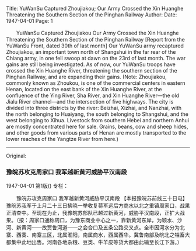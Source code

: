 Title: YuWanSu Captured Zhoujiakou; Our Army Crossed the Xin Huanghe Threatening the Southern Section of the Pinghan Railway
Author:
Date: 1947-04-01
Page: 1

　　YuWanSu Captured Zhoujiakou
    Our Army Crossed the Xin Huanghe Threatening the Southern Section of the Pinghan Railway
    [Report from the YuWanSu Front, dated 30th of last month] Our YuWanSu army recaptured Zhoujiakou, an important town north of Shangshui in the far rear of the Chiang army, in one fell swoop at dawn on the 23rd of last month. The war gains are still being investigated. As of now, our YuWanSu troops have crossed the Xin Huanghe River, threatening the southern section of the Pinghan Railway, and are expanding their gains. (Note: Zhoujiakou, commonly known as Zhoukou, is one of the commercial centers in eastern Henan, located on the east bank of the Xin Huanghe River, at the confluence of the Ying River, Sha River, and Xin Huanghe River—the old Jialu River channel—and the intersection of five highways. The city is divided into three districts by the river: Beizhai, Xizhai, and Nanzhai, with the north belonging to Huaiyang, the south belonging to Shangshui, and the west belonging to Xihua. Livestock from southern Hebei and northern Anhui are mostly concentrated here for sale. Grains, beans, cow and sheep hides, and other goods from various parts of Henan are mostly transported to the lower reaches of the Yangtze River from here.)



<hr /> 

Original: 


### 豫皖苏攻克周家口  我军越新黄河威胁平汉南段

1947-04-01
第1版()
专栏：

　　豫皖苏攻克周家口
    我军越新黄河威胁平汉南段
    【本报豫皖苏前线三十日电】豫皖苏我军于上月二十三日拂晓一举收复蒋军远后方商水以北之重镇周家口，战果正清查中。至现在为止，我豫皖苏部队已越过新黄河，威胁平汉南段，正扩大战果。（按：周家口通称周口，为豫东商业中心之一，靠新黄河东岸，为颖水、沙河、新黄河——故贾鲁河道——之会合口及五条公路交叉点。全市因河水分为北寨、西寨、南寨三区，北属淮阳，南属商水，西属西华。冀鲁南部及皖北之牲畜大都集中此地出售。河南各地杂粮、豆类、牛羊皮等货大都由此输至长江下游。）

